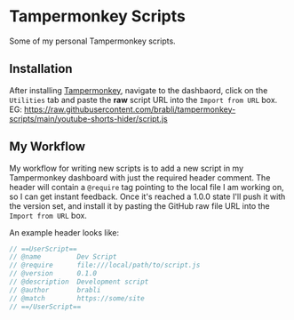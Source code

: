 # Tampermonkey Scripts

Some of my personal Tampermonkey scripts.

## Installation

After installing [Tampermonkey](https://www.tampermonkey.net/), navigate to the dashbaord, click on the `Utilities` tab and paste the **raw** script URL into the `Import from URL` box. EG: https://raw.githubusercontent.com/brabli/tampermonkey-scripts/main/youtube-shorts-hider/script.js

## My Workflow

My workflow for writing new scripts is to add a new script in my Tampermonkey dashboard with just the required header comment. The header will contain a `@require` tag pointing to the local file I am working on, so I can get instant feedback. Once it's reached a 1.0.0 state I'll push it with the version set, and install it by pasting the GitHub raw file URL into the `Import from URL` box.

An example header looks like:
```js
// ==UserScript==
// @name         Dev Script
// @require      file:///local/path/to/script.js
// @version      0.1.0
// @description  Development script
// @author       brabli
// @match        https://some/site
// ==/UserScript==
```